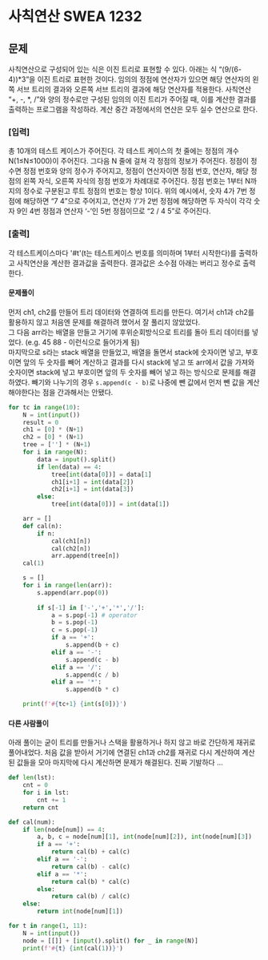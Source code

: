 # 사칙연산 SWEA 1232
## 문제 
사칙연산으로 구성되어 있는 식은 이진 트리로 표현할 수 있다. 아래는 식 “(9/(6-4))*3”을 이진 트리로 표현한 것이다.
임의의 정점에 연산자가 있으면 해당 연산자의 왼쪽 서브 트리의 결과와 오른쪽 서브 트리의 결과에 해당 연산자를 적용한다.
사칙연산 “+, -, *, /”와 양의 정수로만 구성된 임의의 이진 트리가 주어질 때, 이를 계산한 결과를 출력하는 프로그램을 작성하라.
계산 중간 과정에서의 연산은 모두 실수 연산으로 한다.

### [입력]
총 10개의 테스트 케이스가 주어진다.
각 테스트 케이스의 첫 줄에는 정점의 개수 N(1≤N≤1000)이 주어진다. 그다음 N 줄에 걸쳐 각 정점의 정보가 주어진다.
정점이 정수면 정점 번호와 양의 정수가 주어지고, 정점이 연산자이면 정점 번호, 연산자, 해당 정점의 왼쪽 자식, 오른쪽 자식의 정점 번호가 차례대로 주어진다.
정점 번호는 1부터 N까지의 정수로 구분된고 루트 정점의 번호는 항상 1이다.
위의 예시에서, 숫자 4가 7번 정점에 해당하면 “7 4”으로 주어지고, 연산자 ‘/’가 2번 정점에 해당하면 두 자식이 각각 숫자 9인 4번 정점과 연산자 ‘-’인 5번 정점이므로 “2 / 4 5”로 주어진다.

### [출력]
각 테스트케이스마다 '#t'(t는 테스트케이스 번호를 의미하며 1부터 시작한다)를 출력하고 사칙연산을 계산한 결과값을 출력한다.
결과값은 소수점 아래는 버리고 정수로 출력한다.

#### 문제풀이
먼저 ch1, ch2를 만들어 트리 데이터와 연결하여 트리를 만든다. 여기서 ch1과 ch2를 활용하지 않고 처음엔 문제를 해결하려 했어서 잘 풀리지 않았었다.   
그 다음 arr라는 배열을 만들고 거기에 후위순회방식으로 트리를 돌아 트리 데이터를 넣었다. (e.g. 45 88 - 이런식으로 들어가게 됨)  
마지막으로 s라는 stack 배열을 만들었고, 배열을 돌면서 stack에 숫자이면 넣고, 부호이면 앞의 두 숫자를 빼어 계산하고 결과를 다시 stack에 넣고 또 arr에서 값을 가져와 숫자이면 stack에 넣고 부호이면 앞의 두 숫자를 빼어 넣고 하는 방식으로 문제를 해결하였다. 
빼기와 나누기의 경우 `s.append(c - b)`로 나중에 뺀 값에서 먼저 뺀 값을 계산해야한다는 점을 간과해서는 안됐다. 
```python
for tc in range(10):
    N = int(input())
    result = 0
    ch1 = [0] * (N+1)
    ch2 = [0] * (N+1)
    tree = [''] * (N+1)
    for i in range(N):
        data = input().split()
        if len(data) == 4:
            tree[int(data[0])] = data[1]
            ch1[i+1] = int(data[2])
            ch2[i+1] = int(data[3])
        else:
            tree[int(data[0])] = int(data[1])

    arr = []
    def cal(n):
        if n:
            cal(ch1[n])
            cal(ch2[n])
            arr.append(tree[n])
    cal(1)

    s = []
    for i in range(len(arr)):
        s.append(arr.pop(0))
        
        if s[-1] in ['-','+','*','/']:
            a = s.pop(-1) # operator
            b = s.pop(-1) 
            c = s.pop(-1)
            if a == '+':
                s.append(b + c)
            elif a == '-':
                s.append(c - b)
            elif a == '/':
                s.append(c / b)
            elif a == '*':
                s.append(b * c)

    print(f'#{tc+1} {int(s[0])}')
```

#### 다른 사람풀이
아래 풀이는 굳이 트리를 만들거나 스택을 활용하거나 하지 않고 바로 간단하게 재귀로 풀어내었다. 
처음 값을 받아서 거기에 연결된 ch1과 ch2를 재귀로 다시 계산하여 계산된 값들을 모아 마지막에 다시 계산하면 문제가 해결된다. 
진짜 기발하다 ... 
```python
def len(lst):
    cnt = 0
    for i in lst:
        cnt += 1
    return cnt

def cal(num):
    if len(node[num]) == 4:
        a, b, c = node[num][1], int(node[num][2]), int(node[num][3])
        if a == '+':
            return cal(b) + cal(c)
        elif a == '-':
            return cal(b) - cal(c)
        elif a == '*':
            return cal(b) * cal(c)
        else:
            return cal(b) / cal(c)
    else:
        return int(node[num][1])

for t in range(1, 11):
    N = int(input())
    node = [[]] + [input().split() for _ in range(N)]
    print(f'#{t} {int(cal(1))}')
```